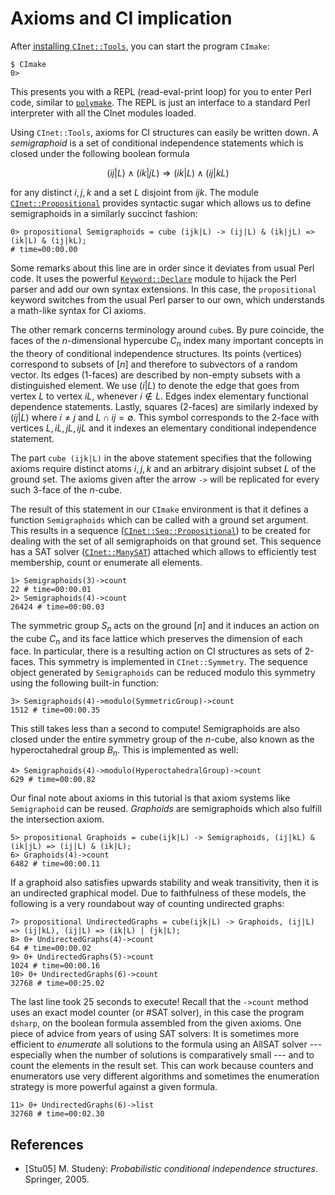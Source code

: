 # Axioms and CI implication

After [installing `CInet::Tools`](/install), you can start the program `CImake`:

``` console
$ CImake
0> 
```

This presents you with a REPL (read-eval-print loop) for you to enter
Perl code, similar to [`polymake`]. The REPL is just an interface to a
standard Perl interpreter with all the CInet modules loaded.

Using `CInet::Tools`, axioms for CI structures can easily be written
down. A *semigraphoid* is a set of conditional independence statements
which is closed under the following boolean formula

$$
  (ij|L) \wedge (ik|jL) \Rightarrow (ik|L) \wedge (ij|kL)
$$

for any distinct $i, j, k$ and a set $L$ disjoint from $ijk$. The module
[`CInet::Propositional`] provides syntactic sugar which allows us to define
semigraphoids in a similarly succinct fashion:

``` console
0> propositional Semigraphoids = cube (ijk|L) -> (ij|L) & (ik|jL) => (ik|L) & (ij|kL);
# time=00:00.00
```

Some remarks about this line are in order since it deviates from usual
Perl code. It uses the powerful [`Keyword::Declare`] module to hijack
the Perl parser and add our own syntax extensions. In this case, the
`propositional` keyword switches from the usual Perl parser to our own,
which understands a math-like syntax for CI axioms.

The other remark concerns terminology around `cube`s. By pure coincide,
the faces of the $n$-dimensional hypercube $C_n$ index many important
concepts in the theory of conditional independence structures. Its points
(vertices) correspond to subsets of $[n]$ and therefore to subvectors of a
random vector. Its edges (1-faces) are described by non-empty subsets with
a distinguished element. We use $(i|L)$ to denote the edge that goes from
vertex $L$ to vertex $iL$, whenever $i \not\in L$. Edges index elementary
functional dependence statements. Lastly, squares (2-faces) are similarly
indexed by $(ij|L)$ where $i \not= j$ and $L \cap ij = \emptyset$. This
symbol corresponds to the 2-face with vertices $L, iL, jL, ijL$ and it
indexes an elementary conditional independence statement.

The part `cube (ijk|L)` in the above statement specifies that the following
axioms require distinct atoms $i,j,k$ and an arbitrary disjoint subset $L$
of the ground set. The axioms given after the arrow `->` will be replicated
for every such $3$-face of the $n$-cube.

The result of this statement in our `CImake` environment is that it defines
a function `Semigraphoids` which can be called with a ground set argument.
This results in a sequence ([`CInet::Seq::Propositional`]) to be created
for dealing with the set of all semigraphoids on that ground set.
This sequence has a SAT solver ([`CInet::ManySAT`]) attached which allows
to efficiently test membership, count or enumerate all elements.

``` console
1> Semigraphoids(3)->count
22 # time=00:00.01
2> Semigraphoids(4)->count
26424 # time=00:00.03
```

The symmetric group $S_n$ acts on the ground $[n]$ and it induces an action
on the cube $C_n$ and its face lattice which preserves the dimension of each
face. In particular, there is a resulting action on CI structures as sets of
2-faces. This symmetry is implemented in `CInet::Symmetry`. The sequence
object generated by `Semigraphoids` can be reduced modulo this symmetry
using the following built-in function:

``` console
3> Semigraphoids(4)->modulo(SymmetricGroup)->count
1512 # time=00:00.35
```

This still takes less than a second to compute! Semigraphoids are also
closed under the entire symmetry group of the $n$-cube, also known as
the hyperoctahedral group $B_n$. This is implemented as well:

``` console
4> Semigraphoids(4)->modulo(HyperoctahedralGroup)->count
629 # time=00:00.82
```

Our final note about axioms in this tutorial is that axiom systems like
`Semigraphoid` can be reused. *Graphoids* are semigraphoids which also
fulfill the intersection axiom.

``` console
5> propositional Graphoids = cube(ijk|L) -> Semigraphoids, (ij|kL) & (ik|jL) => (ij|L) & (ik|L);
6> Graphoids(4)->count
6482 # time=00:00.11
```

If a graphoid also satisfies upwards stability and weak transitivity,
then it is an undirected graphical model. Due to faithfulness of these
models, the following is a very roundabout way of counting undirected
graphs:

``` console
7> propositional UndirectedGraphs = cube(ijk|L) -> Graphoids, (ij|L) => (ij|kL), (ij|L) => (ik|L) | (jk|L);
8> 0+ UndirectedGraphs(4)->count
64 # time=00:00.02
9> 0+ UndirectedGraphs(5)->count
1024 # time=00:00.16
10> 0+ UndirectedGraphs(6)->count
32768 # time=00:25.02
```

The last line took 25 seconds to execute! Recall that the `->count` method
uses an exact model counter (or \#SAT solver), in this case the program
`dsharp`, on the boolean formula assembled from the given axioms. One piece
of advice from years of using SAT solvers: It is sometimes more efficient
to *enumerate* all solutions to the formula using an AllSAT solver ---
especially when the number of solutions is comparatively small --- and to
count the elements in the result set. This can work because counters and
enumerators use very different algorithms and sometimes the enumeration
strategy is more powerful against a given formula.

``` console
11> 0+ UndirectedGraphs(6)->list
32768 # time=00:02.30
```

## References

* <a name="Stu05">[Stu05]</a> M. Studený: *Probabilistic conditional independence structures*. Springer, 2005.

[`polymake`]: https://polymake.org/doku.php
[`CInet::Propositional`]: /doc/CInet::Propositional
[`CInet::ManySAT`]: /doc/CInet::ManySAT
[`CInet::Seq::Propositional`]: /doc/CInet::Seq::Propositional
[`Keyword::Declare`]: https://metacpan.org/pod/Keyword::Declare
